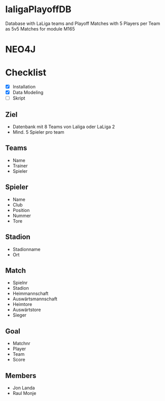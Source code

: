 # laligaPlayoffDB
Database with LaLiga teams and Playoff Matches with 5 Players per Team as 5v5 Matches for module M165

# NEO4J

# Checklist
- [x] Installation
- [x] Data Modeling
- [ ] Skript

## Ziel
- Datenbank mit 8 Teams von Laliga oder LaLiga 2
- Mind. 5 Spieler pro team

## Teams
- Name
- Trainer
- Spieler

## Spieler
- Name
- Club
- Position
- Nummer
- Tore

## Stadion
- Stadionname
- Ort

## Match
- Spielnr
- Stadion
- Heimmannschaft
- Auswärtsmannschaft
- Heimtore
- Auswärtstore 
- Sieger

## Goal
- Matchnr
- Player
- Team
- Score

## Members
- Jon Landa
- Raul Monje

